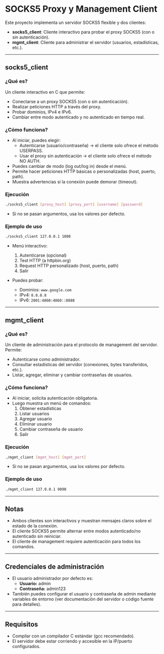 # SOCKS5 Proxy y Management Client

Este proyecto implementa un servidor SOCKS5 flexible y dos clientes:
- **socks5_client**: Cliente interactivo para probar el proxy SOCKS5 (con o sin autenticación).
- **mgmt_client**: Cliente para administrar el servidor (usuarios, estadísticas, etc.).

---

## socks5_client

### ¿Qué es?
Un cliente interactivo en C que permite:
- Conectarse a un proxy SOCKS5 (con o sin autenticación).
- Realizar peticiones HTTP a través del proxy.
- Probar dominios, IPv4 e IPv6.
- Cambiar entre modo autenticado y no autenticado en tiempo real.

### ¿Cómo funciona?
- Al iniciar, puedes elegir:
  - Autenticarse (usuario/contraseña) → el cliente solo ofrece el método USERPASS.
  - Usar el proxy sin autenticación → el cliente solo ofrece el método NO AUTH.
- Puedes cambiar de modo (log out/log in) desde el menú.
- Permite hacer peticiones HTTP básicas o personalizadas (host, puerto, path).
- Muestra advertencias si la conexión puede demorar (timeout).

### Ejecución
```sh
./socks5_client [proxy_host] [proxy_port] [username] [password]
```
- Si no se pasan argumentos, usa los valores por defecto.

### Ejemplo de uso
```sh
./socks5_client 127.0.0.1 1080
```
- Menú interactivo:
  1. Autenticarse (opcional)
  2. Test HTTP (a httpbin.org)
  3. Request HTTP personalizado (host, puerto, path)
  4. Salir

- Puedes probar:
  - Dominios: `www.google.com`
  - IPv4: `8.8.8.8`
  - IPv6: `2001:4860:4860::8888`

---

## mgmt_client

### ¿Qué es?
Un cliente de administración para el protocolo de management del servidor. Permite:
- Autenticarse como administrador.
- Consultar estadísticas del servidor (conexiones, bytes transferidos, etc.).
- Listar, agregar, eliminar y cambiar contraseñas de usuarios.

### ¿Cómo funciona?
- Al iniciar, solicita autenticación obligatoria.
- Luego muestra un menú de comandos:
  1. Obtener estadísticas
  2. Listar usuarios
  3. Agregar usuario
  4. Eliminar usuario
  5. Cambiar contraseña de usuario
  6. Salir

### Ejecución
```sh
./mgmt_client [mgmt_host] [mgmt_port]
```
- Si no se pasan argumentos, usa los valores por defecto.

### Ejemplo de uso
```sh
./mgmt_client 127.0.0.1 9090
```

---

## Notas
- Ambos clientes son interactivos y muestran mensajes claros sobre el estado de la conexión.
- El cliente SOCKS5 permite alternar entre modos autenticado/no autenticado sin reiniciar.
- El cliente de management requiere autenticación para todos los comandos.

---

## Credenciales de administración
- El usuario administrador por defecto es:
  - **Usuario:** admin
  - **Contraseña:** admin123
- También puedes configurar el usuario y contraseña de admin mediante variables de entorno (ver documentación del servidor o código fuente para detalles).

---

## Requisitos
- Compilar con un compilador C estándar (gcc recomendado).
- El servidor debe estar corriendo y accesible en la IP/puerto configurados.

